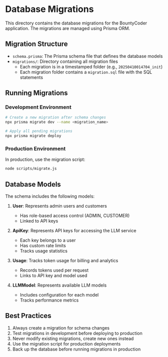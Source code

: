 # Database Migrations

This directory contains the database migrations for the BountyCoder application. The migrations are managed using Prisma ORM.

## Migration Structure

- `schema.prisma`: The Prisma schema file that defines the database models
- `migrations/`: Directory containing all migration files
  - Each migration is in a timestamped folder (e.g., `20250410014704_init`)
  - Each migration folder contains a `migration.sql` file with the SQL statements

## Running Migrations

### Development Environment

```bash
# Create a new migration after schema changes
npx prisma migrate dev --name <migration_name>

# Apply all pending migrations
npx prisma migrate deploy
```

### Production Environment

In production, use the migration script:

```bash
node scripts/migrate.js
```

## Database Models

The schema includes the following models:

1. **User**: Represents admin users and customers
   - Has role-based access control (ADMIN, CUSTOMER)
   - Linked to API keys

2. **ApiKey**: Represents API keys for accessing the LLM service
   - Each key belongs to a user
   - Has custom rate limits
   - Tracks usage statistics

3. **Usage**: Tracks token usage for billing and analytics
   - Records tokens used per request
   - Links to API key and model used

4. **LLMModel**: Represents available LLM models
   - Includes configuration for each model
   - Tracks performance metrics

## Best Practices

1. Always create a migration for schema changes
2. Test migrations in development before deploying to production
3. Never modify existing migrations, create new ones instead
4. Use the migration script for production deployments
5. Back up the database before running migrations in production
